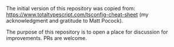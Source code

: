 The initial version of this repository was copied from: https://www.totaltypescript.com/tsconfig-cheat-sheet (my acknowledgment and gratitude to Matt Pocock).

The purpose of this repository is to open a place for discussion for improvements. PRs are welcome.
